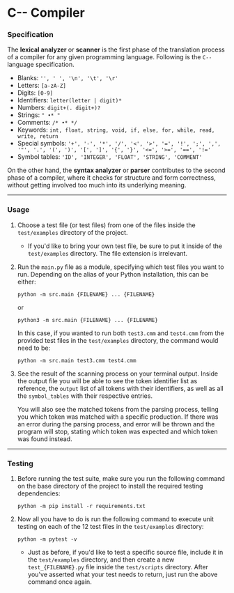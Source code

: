 # C-- Compiler

### Specification

The __lexical analyzer__ or __scanner__ is the first phase of the translation process of a compiler for any given programming language. Following is the `C--` language specification.

- Blanks: `'', ' ', '\n', '\t', '\r'`
- Letters: `[a-zA-Z]`
- Digits: `[0-9]`
- Identifiers: `letter(letter | digit)*`
- Numbers: `digit+(. digit+)?`
- Strings: `" •* "`
- Comments: `/* •* */`
- Keywords: `int, float, string, void, if, else, for, while, read, write, return`
- Special symbols: `'+', '-', '*', '/', '<', '>', '=', '!', ';', ',', '"', '.', '(', ')', '[', ']', '{', '}', '<=', '>=', '==', '!='`
- Symbol tables: `'ID', 'INTEGER', 'FLOAT', 'STRING', 'COMMENT'`

On the other hand, the  __syntax analyzer__ or __parser__ contributes to the second phase of a compiler, where it checks for structure and form correctness, without getting involved too much into its underlying meaning.

---

### Usage
1. Choose a test file (or test files) from one of the files inside the `test/examples` directory of the project. 

    * If you'd like to bring your own test file, be sure to put it inside of the `test/examples` directory. The file extension is irrelevant.

2. Run the `main.py` file as a module, specifying which test files you want to run. Depending on the alias of your Python installation, this can be either:

    `python -m src.main {FILENAME} ... {FILENAME}`
    
    or 

    `python3 -m src.main {FILENAME} ... {FILENAME}`

    In this case, if you wanted to run both `test3.cmm` and `test4.cmm` from the provided test files in the `test/examples` directory, the command would need to be:

    `python -m src.main test3.cmm test4.cmm`

3. See the result of the scanning process on your terminal output. Inside the output file you will be able to see the token identifier list as reference, the `output` list of all tokens with their identifiers, as well as all the `symbol_tables` with their respective entries.

    You will also see the matched tokens from the parsing process, telling you which token was matched with a specific production. If there was an error during the parsing process, and error will be thrown and the program will stop, stating which token was expected and which token was found instead.
---

### Testing
1. Before running the test suite, make sure you run the following command on the base directory of the project to install the required testing dependencies:

    `python -m pip install -r requirements.txt`

2. Now all you have to do is run the following command to execute unit testing on each of the 12 test files in the `test/examples` directory:

    `python -m pytest -v`

    * Just as before, if you'd like to test a specific source file, include it in the `test/examples` directory, and then create a new `test_{FILENAME}.py` file inside the `test/scripts` directory. After you've asserted what your test needs to return, just run the above command once again.
